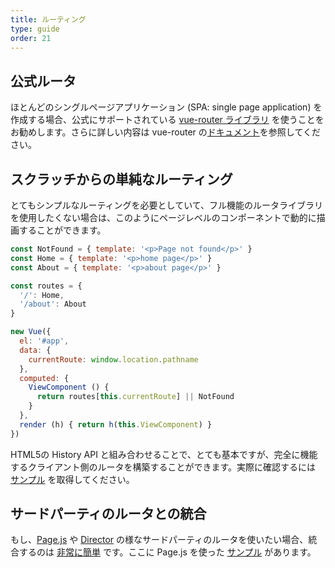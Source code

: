 ```yaml
---
title: ルーティング
type: guide
order: 21
---
```


## 公式ルータ

ほとんどのシングルページアプリケーション (SPA: single page application) を作成する場合、公式にサポートされている [vue-router ライブラリ](https://github.com/vuejs/vue-router) を使うことをお勧めします。さらに詳しい内容は vue-router の[ドキュメント](http://vuejs.github.io/vue-router/)を参照してください。

## スクラッチからの単純なルーティング

とてもシンプルなルーティングを必要としていて、フル機能のルータライブラリを使用したくない場合は、このようにページレベルのコンポーネントで動的に描画することができます。

``` js
const NotFound = { template: '<p>Page not found</p>' }
const Home = { template: '<p>home page</p>' }
const About = { template: '<p>about page</p>' }

const routes = {
  '/': Home,
  '/about': About
}

new Vue({
  el: '#app',
  data: {
    currentRoute: window.location.pathname
  },
  computed: {
    ViewComponent () {
      return routes[this.currentRoute] || NotFound
    }
  },
  render (h) { return h(this.ViewComponent) }
})
```

HTML5の History API と組み合わせることで、とても基本ですが、完全に機能するクライアント側のルータを構築することができます。実際に確認するには [サンプル](https://github.com/chrisvfritz/vue-2.0-simple-routing-example) を取得してください。

## サードパーティのルータとの統合

もし、[Page.js](https://github.com/visionmedia/page.js) や [Director](https://github.com/flatiron/director) の様なサードパーティのルータを使いたい場合、統合するのは [非常に簡単](https://github.com/chrisvfritz/vue-2.0-simple-routing-example/compare/master...pagejs) です。ここに Page.js を使った [サンプル](https://github.com/chrisvfritz/vue-2.0-simple-routing-example/tree/pagejs) があります。
